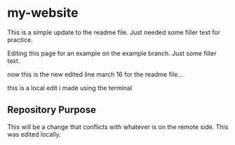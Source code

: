 # my-website

This is a simple update to the readme file. Just needed some filler text for practice.

Editing this page for an example on the example branch. Just some filler text.

now this is the new edited line march 16 for the readme file...

this is a local edit i made using the terminal

## Repository Purpose

This will be a change that conflicts with whatever is on the remote side. This was edited locally.

